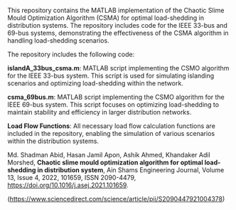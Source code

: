 This repository contains the MATLAB implementation of the Chaotic Slime Mould Optimization Algorithm (CSMA) for optimal load-shedding in distribution systems. The repository includes code for the IEEE 33-bus and 69-bus systems, demonstrating the effectiveness of the CSMA algorithm in handling load-shedding scenarios.

The repository includes the following code:

**islandA_33bus_csma.m**: MATLAB script implementing the CSMO algorithm for the IEEE 33-bus system. This script is used for simulating islanding scenarios and optimizing load-shedding within the network.
  
**csma_69bus.m**: MATLAB script implementing the CSMO algorithm for the IEEE 69-bus system. This script focuses on optimizing load-shedding to maintain stability and efficiency in larger distribution networks.

**Load Flow Functions**: All necessary load flow calculation functions are included in the repository, enabling the simulation of various scenarios within the distribution systems.



Md. Shadman Abid, Hasan Jamil Apon, Ashik Ahmed, Khandaker Adil Morshed, **Chaotic slime mould optimization algorithm for optimal load-shedding in distribution system**,
Ain Shams Engineering Journal, Volume 13, Issue 4, 2022, 101659, ISSN 2090-4479, https://doi.org/10.1016/j.asej.2021.101659.

(https://www.sciencedirect.com/science/article/pii/S2090447921004378)
